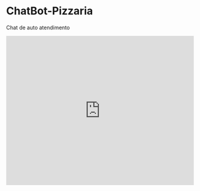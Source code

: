 # ChatBot-Pizzaria
Chat de auto atendimento 
<iframe height="400px" width="100%" src="https://repl.it/@Gesiane/ChatBot-Pizzaria?lite=true" scrolling="no" frameborder="no" allowtransparency="true" allowfullscreen="true" sandbox="allow-forms allow-pointer-lock allow-popups allow-same-origin allow-scripts allow-modals"></iframe>
